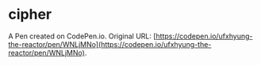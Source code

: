 # cipher

A Pen created on CodePen.io. Original URL: [https://codepen.io/ufxhyung-the-reactor/pen/WNLjMNo](https://codepen.io/ufxhyung-the-reactor/pen/WNLjMNo).

